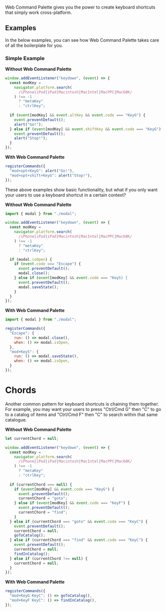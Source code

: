 Web Command Palette gives you the power to create keyboard shortcuts that simply work cross-platform.

## Examples

In the below examples, you can see how Web Command Palette takes care of all the boilerplate for you.

### Simple Example

**Without Web Command Palette**

```javascript
window.addEventListener("keydown", (event) => {
  const modKey =
    navigator.platform.search(
      /iPhone|iPod|iPad|Macintosh|MacIntel|MacPPC|Mac68K/
    ) !== -1
      ? "metaKey"
      : "ctrlKey";
      
  if (event[modKey] && event.altKey && event.code === "KeyG") {
    event.preventDefault();
    alert("Go!");
  } else if (event[modKey] && event.shiftKey && event.code === "KeyG") {
    event.preventDefault();
    alert("Stop!");
  }
});
```

**With Web Command Palette**

```javascript
registerCommands({
  "mod+opt+KeyG": alert("Go!"),
  "mod+opt+shift+KeyG": alert("Stop!"),
});
```

These above examples show basic functionality, but what if you only want your users to use a keyboard shortcut in a certain context?

**Without Web Command Palette**

```javascript
import { modal } from "./modal";

window.addEventListener("keydown", (event) => {
  const modKey =
    navigator.platform.search(
      /iPhone|iPod|iPad|Macintosh|MacIntel|MacPPC|Mac68K/
    ) !== -1
      ? "metaKey"
      : "ctrlKey";

  if (modal.isOpen) {
    if (event.code === "Escape") {
      event.preventDefault();
      modal.close();
    } else if (event[modKey] && event.code === "KeyS) {
      event.preventDefault();
      modal.saveState();
    }
  }
});
```

**With Web Command Palette**

```javascript
import { modal } from "./modal";

registerCommands({
  "Escape": {
    run: () => modal.close(),
    when: () => modal.isOpen,
  },
  "mod+KeyS": {
    run: () => modal.saveState(),
    when: () => modal.isOpen,
  }
});
```

# Chords

Another common pattern for keyboard shortcuts is chaining them together. For example, you may want your users to press "Ctrl/Cmd G" then "C" to go to a catalog of items and "Ctrl/Cmd F" then "C" to search within that same catalogue. 

**Without Web Command Palette**

```javascript
let currentChord = null;

window.addEventListener("keydown", (event) => {
  const modKey =
    navigator.platform.search(
      /iPhone|iPod|iPad|Macintosh|MacIntel|MacPPC|Mac68K/
    ) !== -1
      ? "metaKey"
      : "ctrlKey";
  
  if (currentChord === null) {
    if (event[modKey] && event.code === "KeyG") {
      event.preventDefault();
      currentChord = "goto";
    } else if (event[modKey] && event.code === "KeyF") {
      event.preventDefault();
      currentChord = "find";
    }
  } else if (currentChord === "goto" && event.code === "KeyC") {
    event.preventDefault();
    currentChord = null;
    goToCatalog();
  } else if (currentChord === "find" && event.code === "KeyC") {
    event.preventDefault();
    currentChord = null;
    findInCatalog();
  } else if (currentChord !== null) {
    currentChord = null;
  }
});
```

**With Web Command Palette**

```javascript
registerCommands({
  "mod+KeyG KeyC": () => goToCatalog(),
  "mod+KeyF KeyC": () => findInCatalog(),
});
```
